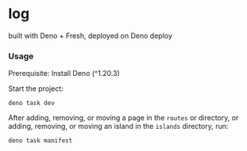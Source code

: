# log

built with Deno + Fresh, deployed on Deno deploy

### Usage

Prerequisite: Install Deno (^1.20.3)

Start the project:

```
deno task dev
```

After adding, removing, or moving a page in the `routes` or directory, or
adding, removing, or moving an island in the `islands` directory, run:

```
deno task manifest
```
